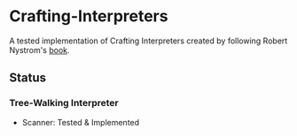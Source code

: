 # Crafting-Interpreters

A tested implementation of Crafting Interpreters created by following Robert Nystrom's [book](https://craftinginterpreters.com/).

## Status
### Tree-Walking Interpreter
- Scanner: Tested & Implemented
